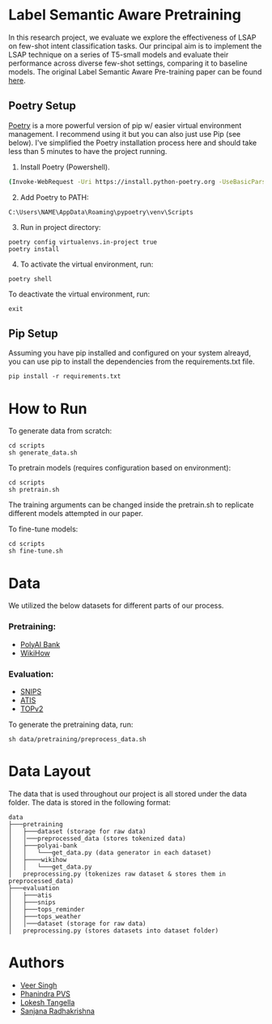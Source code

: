 # Label Semantic Aware Pretraining
In this research project, we evaluate we explore the effectiveness of LSAP on few-shot intent classification tasks. Our principal aim is to implement the LSAP technique on a series of T5-small models and evaluate their performance across diverse few-shot settings, comparing it to baseline models. The original Label Semantic Aware Pre-training paper can be found [here](https://arxiv.org/pdf/2204.07128.pdf).

## Poetry Setup

[Poetry](https://python-poetry.org/) is a more powerful version of pip w/ easier virtual environment management. I recommend using it but you can also just use Pip (see below). I've simplified the Poetry installation process here and should take less than 5 minutes to have the project running.

1. Install Poetry (Powershell).
```bash
(Invoke-WebRequest -Uri https://install.python-poetry.org -UseBasicParsing).Content | py -
```
2. Add Poetry to PATH:
```
C:\Users\NAME\AppData\Roaming\pypoetry\venv\Scripts
```
3. Run in project directory:  
```
poetry config virtualenvs.in-project true
poetry install
```
4. To activate the virtual environment, run:  
```
poetry shell
```
To deactivate the virtual environment, run:  
```
exit
```
## Pip Setup

Assuming you have pip installed and configured on your system alreayd, you can use pip to install the dependencies from the requirements.txt file.  
```
pip install -r requirements.txt
```

# How to Run

To generate data from scratch:
```
cd scripts
sh generate_data.sh
```

To pretrain models (requires configuration based on environment):
```
cd scripts
sh pretrain.sh
```
The training arguments can be changed inside the pretrain.sh to replicate different models attempted in our paper.

To fine-tune models:
```
cd scripts
sh fine-tune.sh
```

# Data
We utilized the below datasets for different parts of our process. 

### Pretraining:
- [PolyAI Bank](https://huggingface.co/datasets/PolyAI/banking77)
- [WikiHow](https://github.com/zharry29/wikihow-intent)

### Evaluation:
- [SNIPS](https://github.com/sonos/nlu-benchmark/tree/master/2017-06-custom-intent-engines)
- [ATIS](https://github.com/yvchen/JointSLU/tree/master/data)
- [TOPv2](https://fb.me/TOPv2Dataset)

To generate the pretraining data, run:
```
sh data/pretraining/preprocess_data.sh
```

# Data Layout

The data that is used throughout our project is all stored under the data folder. The data is stored in the following format:
```
data
├───pretraining
│   ├───dataset (storage for raw data)
│   │───preprocessed_data (stores tokenized data)
│   ├───polyai-bank
│   │   └───get_data.py (data generator in each dataset)
│   ├────wikihow
│   │   └───get_data.py 
│   preprocessing.py (tokenizes raw dataset & stores them in preprocessed_data)
├───evaluation
│   ├───atis
│   ├───snips
│   ├───tops_reminder
│   ├───tops_weather
│   │───dataset (storage for raw data)
│   preprocessing.py (stores datasets into dataset folder)
```

# Authors
- [Veer Singh](https://github.com/DigitalVeer)
- [Phanindra PVS](https://github.com/PVSPHANINDRA)
- [Lokesh Tangella](https://github.com/lokesh9920)
- [Sanjana Radhakrishna]()
